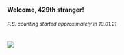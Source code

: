 #### Welcome, 429th stranger!

###### <sup>P.S. counting started approximately in 10.01.21</sup>

<img src="https://kraftwerk28.pp.ua/vcnt.png"></img>
